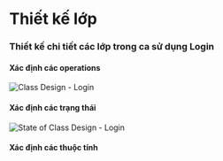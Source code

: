# Thiết kế lớp
### Thiết kế chi tiết các lớp trong ca sử dụng Login
#### Xác định các operations
![Class Design - Login](https://www.planttext.com/api/plantuml/png/T551YW8n4Bpd5JcE1ts01r5qXO5T5HOVq4nwXq0c7T8PTLXycOTzqdx1P2Gwws9EtKLHNLNvlVpCEO0FRME4jW7z5rGeoq-iMezxHY-_XKpFuh58UxaQYRCGbG5c-G7QlZNEK8Uu9jzaSYzPZ6uBERHvPWojwyLrw9OK3vxkl1f3El24LeOOyw8qEmFTuW3QR1rw29ei5mD7xrHhExI2ALJItK1pr-d1NUGVoQiC6gfBcvWPE83H2WBUOZ_JNqI9JlwrCXxF1iQcicLayG0cazcVngTIOUnCiIGhvd58dtC5003__mC0)
#### Xác định các trạng thái
![State of Class Design - Login](https://www.planttext.com/api/plantuml/png/R951QiCm44NtSufP5tA1B4gWD11eQObeDgKBOKs3m9QCD28nfIVh8aVA5Q9HxDGgzShCV__hZtJ-EQqYwy2fQ-7zxWCNYtjKCh1kZylhBweXCdLmcmkqSNtYJBpqvF1PMuTh7pg0dCOqgb-0-PjY7nrJU8iKdEweADNabtdLCHvyC3bTHBGI5h6stI2nxNHhJJxtoUzpaThMZo1y0rnhYQEGAZKDnPWDOu3rhl1a_g9hRLioDVbPPjFALMAzkI9ElQ8c1Sl3Wy_rZro0_uJYa0jLEKYEMUAa1D9ca3tcbUQFiIKE0xQY0imp198suzNGqNA45JaZxtu1003__mC0)
#### Xác định các thuộc tính

